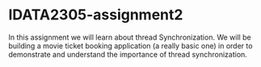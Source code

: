 # IDATA2305-assignment2
In this assignment we will learn about thread Synchronization. We will be building a movie ticket booking application (a really basic one) in order to demonstrate and understand the importance of thread synchronization.
